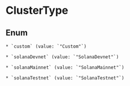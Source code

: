 
# ClusterType

## Enum


    * `custom` (value: `"Custom"`)

    * `solanaDevnet` (value: `"SolanaDevnet"`)

    * `solanaMainnet` (value: `"SolanaMainnet"`)

    * `solanaTestnet` (value: `"SolanaTestnet"`)



